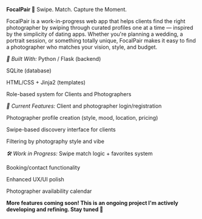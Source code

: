 **FocalPair 📸**
Swipe. Match. Capture the Moment.

FocalPair is a work-in-progress web app that helps clients find the right photographer by swiping through curated profiles one at a time — inspired by the simplicity of dating apps. Whether you're planning a wedding, a portrait session, or something totally unique, FocalPair makes it easy to find a photographer who matches your vision, style, and budget.

_🔧 Built With:_
Python / Flask (backend)

SQLite (database)

HTML/CSS + Jinja2 (templates)

Role-based system for Clients and Photographers

_🚧 Current Features:_
Client and photographer login/registration

Photographer profile creation (style, mood, location, pricing)

Swipe-based discovery interface for clients

Filtering by photography style and vibe

_🛠️ Work in Progress:_
Swipe match logic + favorites system

Booking/contact functionality

Enhanced UX/UI polish

Photographer availability calendar

**More features coming soon! This is an ongoing project I'm actively developing and refining. Stay tuned 👀**
